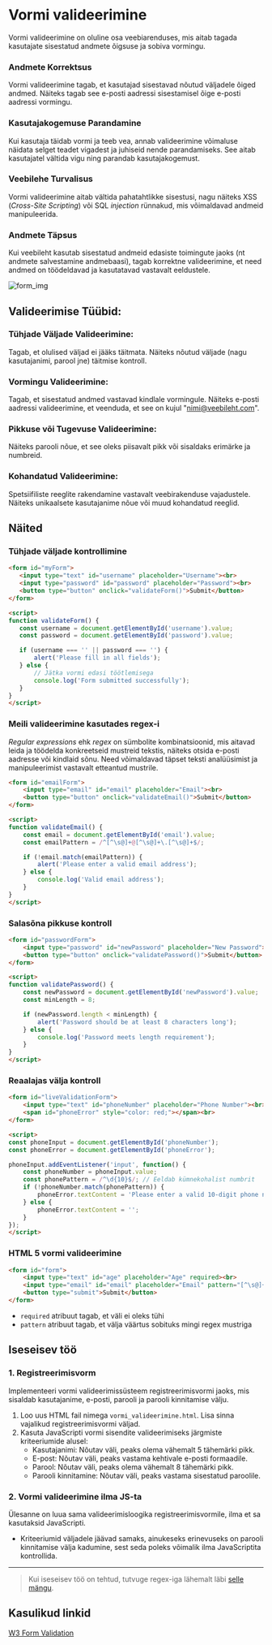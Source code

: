 # Vormi valideerimine

Vormi valideerimine on oluline osa veebiarenduses, mis aitab tagada kasutajate sisestatud andmete õigsuse ja sobiva vormingu.

### Andmete Korrektsus
Vormi valideerimine tagab, et kasutajad sisestavad nõutud väljadele õiged andmed. Näiteks tagab see e-posti aadressi sisestamisel õige e-posti aadressi vormingu.

### Kasutajakogemuse Parandamine
Kui kasutaja täidab vormi ja teeb vea, annab valideerimine võimaluse näidata selget teadet vigadest ja juhiseid nende parandamiseks. See aitab kasutajatel vältida vigu ning parandab kasutajakogemust.

### Veebilehe Turvalisus
Vormi valideerimine aitab vältida pahatahtlikke sisestusi, nagu näiteks XSS (*Cross-Site Scripting*) või SQL *injection* rünnakud, mis võimaldavad andmeid manipuleerida.

### Andmete Täpsus
Kui veebileht kasutab sisestatud andmeid edasiste toimingute jaoks (nt andmete salvestamine andmebaasi), tagab korrektne valideerimine, et need andmed on töödeldavad ja kasutatavad vastavalt eeldustele.

![form_img](https://www.javascripttutorial.net/wp-content/uploads/2020/09/JavaScript-Form-Validation-Example.png)

## Valideerimise Tüübid:
### Tühjade Väljade Valideerimine:
Tagab, et olulised väljad ei jääks täitmata.
Näiteks nõutud väljade (nagu kasutajanimi, parool jne) täitmise kontroll.

### Vormingu Valideerimine:
Tagab, et sisestatud andmed vastavad kindlale vormingule.
Näiteks e-posti aadressi valideerimine, et veenduda, et see on kujul "nimi@veebileht.com".
### Pikkuse või Tugevuse Valideerimine:
Näiteks parooli nõue, et see oleks piisavalt pikk või sisaldaks erimärke ja numbreid.
### Kohandatud Valideerimine:
Spetsiifiliste reeglite rakendamine vastavalt veebirakenduse vajadustele.
Näiteks unikaalsete kasutajanime nõue või muud kohandatud reeglid.

## Näited
### Tühjade väljade kontrollimine
 ```html
 <form id="myForm">
    <input type="text" id="username" placeholder="Username"><br>
    <input type="password" id="password" placeholder="Password"><br>
    <button type="button" onclick="validateForm()">Submit</button>
</form>

<script>
function validateForm() {
    const username = document.getElementById('username').value;
    const password = document.getElementById('password').value;

    if (username === '' || password === '') {
        alert('Please fill in all fields');
    } else {
        // Jätka vormi edasi töötlemisega
        console.log('Form submitted successfully');
    }
}
</script>
```

### Meili valideerimine kasutades regex-i
*Regular expressions* ehk *regex* on sümbolite kombinatsioonid, mis aitavad leida ja töödelda konkreetseid mustreid tekstis, näiteks otsida e-posti aadresse või kindlaid sõnu. Need võimaldavad täpset teksti analüüsimist ja manipuleerimist vastavalt etteantud mustrile.
```html
<form id="emailForm">
    <input type="email" id="email" placeholder="Email"><br>
    <button type="button" onclick="validateEmail()">Submit</button>
</form>

<script>
function validateEmail() {
    const email = document.getElementById('email').value;
    const emailPattern = /^[^\s@]+@[^\s@]+\.[^\s@]+$/;

    if (!email.match(emailPattern)) {
        alert('Please enter a valid email address');
    } else {
        console.log('Valid email address');
    }
}
</script>
```

### Salasõna pikkuse kontroll
```html
<form id="passwordForm">
    <input type="password" id="newPassword" placeholder="New Password"><br>
    <button type="button" onclick="validatePassword()">Submit</button>
</form>

<script>
function validatePassword() {
    const newPassword = document.getElementById('newPassword').value;
    const minLength = 8;

    if (newPassword.length < minLength) {
        alert('Password should be at least 8 characters long');
    } else {
        console.log('Password meets length requirement');
    }
}
</script>
```

### Reaalajas välja kontroll
```html
<form id="liveValidationForm">
    <input type="text" id="phoneNumber" placeholder="Phone Number"><br>
    <span id="phoneError" style="color: red;"></span><br>
</form>

<script>
const phoneInput = document.getElementById('phoneNumber');
const phoneError = document.getElementById('phoneError');

phoneInput.addEventListener('input', function() {
    const phoneNumber = phoneInput.value;
    const phonePattern = /^\d{10}$/; // Eeldab kümnekohalist numbrit
    if (!phoneNumber.match(phonePattern)) {
        phoneError.textContent = 'Please enter a valid 10-digit phone number';
    } else {
        phoneError.textContent = '';
    }
});
</script>
```

### HTML 5 vormi valideerimine
```html
<form id="form">
    <input type="text" id="age" placeholder="Age" required><br>
    <input type="email" id="email" placeholder="Email" pattern="[^\s@]+@[^\s@]+\.[^\s@]+" required><br>
    <button type="submit">Submit</button>
</form>
```
- `required` atribuut tagab, et väli ei oleks tühi
- `pattern` atribuut tagab, et välja väärtus sobituks mingi regex mustriga

## Iseseisev töö

### 1. Registreerimisvorm
Implementeeri vormi valideerimissüsteem registreerimisvormi jaoks, mis sisaldab kasutajanime, e-posti, parooli ja parooli kinnitamise välju.

1. Loo uus HTML fail nimega `vormi_valideerimine.html`. Lisa sinna vajalikud registreerimisvormi väljad.
2. Kasuta JavaScripti vormi sisendite valideerimiseks järgmiste kriteeriumide alusel:
    - Kasutajanimi: Nõutav väli, peaks olema vähemalt 5 tähemärki pikk.
    - E-post: Nõutav väli, peaks vastama kehtivale e-posti formaadile.
    - Parool: Nõutav väli, peaks olema vähemalt 8 tähemärki pikk.
    - Parooli kinnitamine: Nõutav väli, peaks vastama sisestatud paroolile.

### 2. Vormi valideerimine ilma JS-ta
Ülesanne on luua sama valideerimisloogika registreerimisvormile, ilma et sa kasutaksid JavaScripti. 
- Kriteeriumid väljadele jäävad samaks, ainukeseks erinevuseks on parooli kinnitamise välja kadumine, sest seda poleks võimalik ilma JavaScriptita kontrollida.

---
> Kui iseseisev töö on tehtud, tutvuge regex-iga lähemalt läbi [selle mängu](https://www.therobinlord.com/projects/slash-escape).
## Kasulikud linkid
[W3 Form Validation](https://www.w3schools.com/js/js_validation.asp)